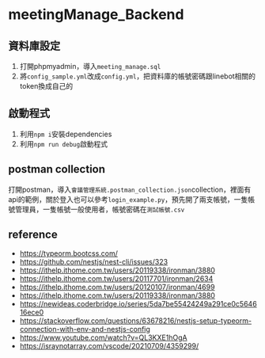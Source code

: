 # meetingManage_Backend
## 資料庫設定
1. 打開phpmyadmin，導入`meeting_manage.sql`
2. 將`config_sample.yml`改成`config.yml`，把資料庫的帳號密碼跟linebot相關的token換成自己的
## 啟動程式
1. 利用`npm i`安裝dependencies
2. 利用`npm run debug`啟動程式
## postman collection
打開postman，導入`會議管理系統.postman_collection.json`collection，裡面有api的範例，關於登入也可以參考`login_example.py`，預先開了兩支帳號，一隻帳號管理員，一隻帳號一般使用者，帳號密碼在`測試帳號.csv`

## reference
- https://typeorm.bootcss.com/
- https://github.com/nestjs/nest-cli/issues/323
- https://ithelp.ithome.com.tw/users/20119338/ironman/3880
- https://ithelp.ithome.com.tw/users/20117701/ironman/2634
- https://ithelp.ithome.com.tw/users/20120107/ironman/4699
- https://ithelp.ithome.com.tw/users/20119338/ironman/3880
- https://newideas.coderbridge.io/series/5da7be55424249a291ce0c564616ece0
- https://stackoverflow.com/questions/63678216/nestjs-setup-typeorm-connection-with-env-and-nestjs-config
- https://www.youtube.com/watch?v=QL3KXE1hOgA
- https://israynotarray.com/vscode/20210709/4359299/
